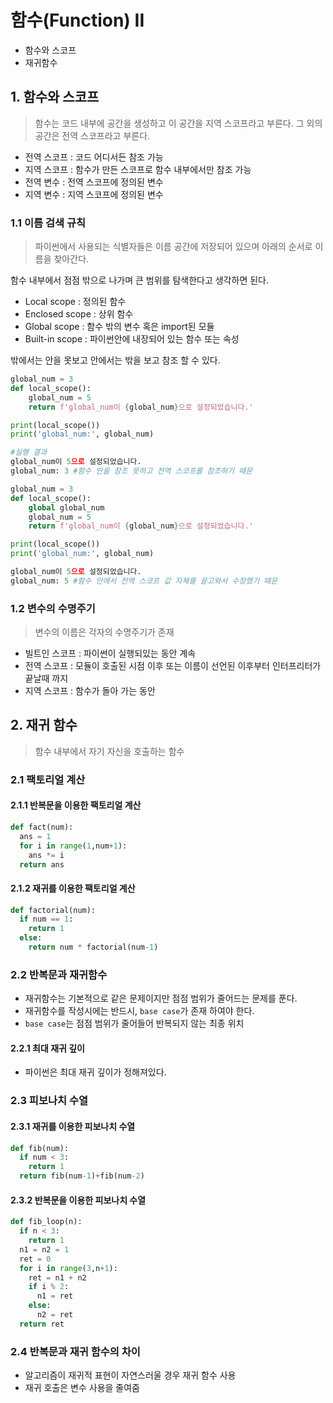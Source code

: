 # 함수(Function) II

- 함수와 스코프
- 재귀함수



## 1. 함수와 스코프

> 함수는 코드 내부에 공간을 생성하고 이 공간을 지역 스코프라고 부른다. 그 외의 공간은 전역 스코프라고 부른다.

- 전역 스코프 : 코드 어디서든 참조 가능
- 지역 스코프 : 함수가 만든 스코프로 함수 내부에서만 참조 가능
- 전역 변수 : 전역 스코프에 정의된 변수
- 지역 변수 : 지역 스코프에 정의된 변수



### 1.1 이름 검색 규칙

> 파이썬에서 사용되는 식별자들은 이름 공간에 저장되어 있으며 아래의 순서로 이름을 찾아간다.

함수 내부에서 점점 밖으로 나가며 큰 범위를 탐색한다고 생각하면 된다.

- Local scope : 정의된 함수
- Enclosed scope : 상위 함수
- Global scope : 함수 밖의 변수 혹은 import된 모듈
- Built-in scope : 파이썬안에 내장되어 있는 함수 또는 속성

밖에서는 안을 못보고 안에서는 밖을 보고 참조 할 수 있다.

```python
global_num = 3
def local_scope():
    global_num = 5
    return f'global_num이 {global_num}으로 설정되었습니다.'

print(local_scope())
print('global_num:', global_num)
```

```python
#실행 결과
global_num이 5으로 설정되었습니다.
global_num: 3 #함수 안을 참조 못하고 전역 스코프를 참조하기 때문
```



```python
global_num = 3
def local_scope():
    global global_num
    global_num = 5
    return f'global_num이 {global_num}으로 설정되었습니다.'

print(local_scope())
print('global_num:', global_num)
```

```python
global_num이 5으로 설정되었습니다.
global_num: 5 #함수 안에서 전역 스코프 값 자체를 끌고와서 수정했기 때문
```





### 1.2 변수의 수명주기

> 변수의 이름은 각자의 수명주기가 존재

- 빌트인 스코프 : 파이썬이 실행되있는 동안 계속
- 전역 스코프 : 모듈이 호출된 시점 이후 또는 이름이 선언된 이후부터 인터프리터가 끝날때 까지
- 지역 스코프 : 함수가 돌아 가는 동안





## 2. 재귀 함수

> 함수 내부에서 자기 자신을 호출하는 함수

### 2.1 팩토리얼 계산

#### 2.1.1 반복문을 이용한 팩토리얼 계산

```python
def fact(num):
  ans = 1
  for i in range(1,num+1):
    ans *= i
  return ans
```

#### 2.1.2 재귀를 이용한 팩토리얼 계산

```python
def factorial(num):
  if num == 1:
    return 1
  else:
    return num * factorial(num-1)
```



### 2.2 반복문과 재귀함수

- 재귀함수는 기본적으로 같은 문제이지만 점점 범위가 줄어드는 문제를 푼다.
- 재귀함수를 작성시에는 반드시, `base case`가 존재 하여야 한다.
- `base case`는 점점 범위가 줄어들어 반복되지 않는 최종 위치



#### 2.2.1 최대 재귀 깊이

- 파이썬은 최대 재귀 깊이가 정해져있다.



### 2.3 피보나치 수열

#### 2.3.1 재귀를 이용한 피보나치 수열

```python
def fib(num):
  if num < 3:
    return 1
  return fib(num-1)+fib(num-2)
```

#### 2.3.2 반복문을 이용한 피보나치 수열

```python
def fib_loop(n):
  if n < 3:
    return 1
  n1 = n2 = 1
  ret = 0
  for i in range(3,n+1):
    ret = n1 + n2
    if i % 2:
      n1 = ret
    else:
      n2 = ret
  return ret
```



### 2.4 반복문과 재귀 함수의 차이

- 알고리즘이 재귀적 표현이 자연스러울 경우 재귀 함수 사용
- 재귀 호출은 변수 사용을 줄여줌
